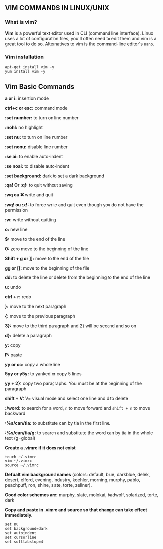 ## VIM COMMANDS IN LINUX/UNIX

### What is vim?
**Vim** is a powerful text editor used in CLI (command line interface). Linux uses a lot of configuration files, you'll often need to edit them and vim is a great tool to do so. Alternatives to vim is the command-line editor's `nano`.

### Vim installation
```
apt-get install vim -y
yum install vim -y
```

## Vim Basic Commands
**a or i:** insertion mode          	          

**ctrl+c or esc:** command mode

**:set number:** to turn on line number

**:nohl:** no highlight

**:set nu:** to turn on line number

**:set nonu:** disable line number

**:se ai:** to enable auto-indent

**:se noai:** to disable auto-indent

**:set background:** dark to  set a dark background

**:qa! Or :q!:** to quit without saving

**:wq ou :x:** write and quit

**:wq! ou :x!:** to force write and quit even though you do not have the permission

**:w:** write without quitting

**o:** new line

**$:** move to the end of the line

**0:** zero move to the beginning of the line

**Shift + g or ]]:** move to the end of the file

**gg or [[:** move to the beginning of the file

**dd:** to delete the line or delete from the beginning to the end of the line

**u:** undo

**ctrl + r:** redo

**}:** move to the next paragraph

**{:** move to the previous paragraph

**3}:** move to the third paragraph and 2} will be second and so on

**d}:** delete a paragraph

**y:** copy

**P:** paste

**yy or cc:** copy a whole line

**5yy or y5y:** to yanked or copy 5 lines

**yy + 2}:** copy two paragraphs. You must be at the beginning of the paragraph

**shift + V:**  V= visual mode and select one line and d to delete

**:/word:** to search for a word, `n` to move forward and `shift + n` to move backward

**:%s/can/tia:** to substitute can by tia in the first line.

**:%s/can/tia/g:** to search and substitute the word can by tia in the whole text (g=global)


**Create a .vimrc if it does not exist**
```
touch ~/.vimrc
vim ~/.vimrc
source ~/.vimrc
```
       
**Defualt vim background names**
(colors: default, blue, darkblue, delek, desert, elford, evening, industry, koehler, morning, murphy, pablo, peachpuff, ron, shine, slate, torte, zellner).

**Good color schemes are:** murphy, slate, molokai, badwolf, solarized, torte, dark 

**Copy and paste in .vimrc and source so that change can take effect immediately.**
```
set nu
set background=dark
set autoindent
set cursorline
set softtabstop=4
```

